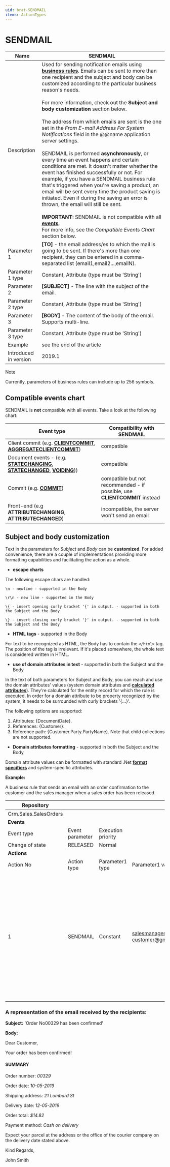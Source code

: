 ```yaml
---
uid: brat-SENDMAIL
items: ActionTypes
---
```


# SENDMAIL

| Name                  | SENDMAIL                                                     |
| --------------------- | ------------------------------------------------------------ |
| Description           | Used for sending notification emails using **[business rules](https://docs.erp.net/tech/advanced/user-business-rules/business-rules/index.html)**. Emails can be sent to more than one recipient and the subject and body can be customized according to the particular business reason's needs. <br><br> For more information, check out the **Subject and body customization** section below. <br/><br/> The address from which emails are sent is the one set in the *From E-mail Address For System Notifications* field in the @@name application server settings. <br/><br/> SENDMAIL is performed **asynchronously**, or every time an event happens and certain conditions are met. It doesn't matter whether the event has finished successfully or not. For example, if you have a SENDMAIL business rule that's triggered when you're saving a product, an email will be sent every time the product saving is initiated. Even if during the saving an error is thrown, the email will still be sent. <br/><br/> **IMPORTANT:** SENDMAIL is not compatible with all **[events](https://docs.erp.net/tech/advanced/user-business-rules/events/index.html)**. <br> For more info, see the *Compatible Events Chart* section below. |
| Parameter 1           | **[TO]** - the email address/es to which the mail is going to be sent. If there's more than one recipient, they can be entered in a comma-separated list (email1,email2...,emailN). |
| Parameter 1 type      | Constant, Attribute (type must be 'String')    |
| Parameter 2           | **[SUBJECT]** - The line with the subject of the email.      |
| Parameter 2 type      | Constant, Attribute (type must be 'String')    |
| Parameter 3           | **[BODY]** - The content of the body of the email. Supports multi-line. |
| Parameter 3 type      | Constant, Attribute (type must be 'String')    |
| Example               | see the end of the article                                   |
| Introduced in version | 2019.1                                                       |

> [!NOTE]
> 
> Currently, parameters of business rules can include up to 256 symbols. 

## Compatible events chart

SENDMAIL is **not** compatible with all events. Take a look at the following chart:

| Event type                                                   | Compatibility with SENDMAIL                                |
| ------------------------------------------------------------ | ------------------------------------------------------------ |
| Client commit (e.g. **[CLIENTCOMMIT](https://docs.erp.net/tech/advanced/user-business-rules/events/client-commit.html)**, **[AGGREGATECLIENTCOMMIT](https://docs.erp.net/tech/advanced/user-business-rules/events/aggregate-client-commit.html)**)     | compatible                                                   |
| Document events - (e.g. **[STATECHANGING](https://docs.erp.net/tech/advanced/user-business-rules/events/statechanging.html)**, **[STATECHANGED](https://docs.erp.net/tech/advanced/user-business-rules/events/statechanged.html)**, **[VOIDING](https://docs.erp.net/tech/advanced/user-business-rules/events/voiding.html)**))| compatible                                                   |
| Commit (e.g. **[COMMIT](https://docs.erp.net/tech/advanced/user-business-rules/events/commit.html)**)                                         | compatible but not recommended - if possible, use **CLIENTCOMMIT** instead |
| Front-end (e.g **ATTRIBUTECHANGING**, **ATTRIBUTECHANGED**)          | incompatible, the server won't send an email |

## Subject and body customization 

Text in the parameters for _Subject_ and _Body_ can be **customized**. For added convenience, there are a couple of implementations providing more formatting capabilities and facilitating the action as a whole.

- **escape charts** 

The following escape chars are handled:

`\n - newline - supported in the Body`

`\r\n - new line - supported in the Body`

`\{ - insert opening curly bracket '{' in output. - supported in both the Subject and the Body`

`\} - insert closing curly bracket '}' in output. - supported in both the Subject and the Body`

- **HTML tags** - supported in the Body

For text to be recognized as HTML, the Body has to contain the `</html>` tag. The position of the tag is irrelevant. If it's placed somewhere, the whole text is considered written in HTML.

- **use of domain attributes in text** - supported in both the Subject and the Body

In the text of both parameters for Subject and Body, you can reach and use the domain attributes' values (system domain attributes and **[calculated attributes](https://docs.erp.net/tech/advanced/calculated-attributes/index.html)**). They're calculated for the entity record for which the rule is executed. In order for a domain attribute to be property recognized by the system, it needs to be surrounded with curly brackets '{...}'.

The following options are supported:

1. Attributes: {DocumentDate}. <br>
2. References: {Customer}. <br>
3. Reference path: {Customer.Party.PartyName}. Note that child collections are not supported.

- **Domain attributes formatting** - supported in both the Subject and the Body

Domain attribute values can be formatted with standard .Net **[format specifiers](https://docs.erp.net/tech/advanced/string-interpolation/format-specifiers.html)** and system-specific attributes.

**Example:**

А business rule that sends an email with an order confirmation to the customer and the sales manager when a sales order has been released.

| Repository            |                 |                    |                                                              |                 |                                         |                 |                                                              |
| --------------------- | --------------- | ------------------ | ------------------------------------------------------------ | --------------- | --------------------------------------- | --------------- | ------------------------------------------------------------ |
| Crm.Sales.SalesOrders |                 |                    |                                                              |                 |                                         |                 |                                                              |
| **Events**            |                 |                    |                                                              |                 |                                         |                 |                                                              |
| Event type            | Event parameter | Execution priority |                                                              |                 |                                         |                 |                                                              |
| Change of state       | RELEASED        | Normal             |                                                              |                 |                                         |                 |                                                              |
| **Actions**           |                 |                    |                                                              |                 |                                         |                 |                                                              |
| Action No             | Action type     | Parameter1 type    | Parameter1 value                                             | Parameter2 type | Parameter2 value                        | Parameter3 type | Parameter3 value                                             |
| 1                     | SENDMAIL        | Constant           | salesmanager@mail.com <br> customer@gmail.com | Constant        | Order No{DocumentNo} has been confirmed | Constant        | \<p>Dear Customer,\</p>\<p>\<b> Your order has been confirmed!  \</b>\</p>\<br/>\<p>\<h3>SUMMARY\</h3>\</p>\<p>Order Number: \<i>{DocumentNo}\</i>\</p>\<p>Order Date:  \<i>{DocumentDate:dd-MM-yyyy}\</i>\</p>\<p>Shipping  Address: \<i>{ShipToPartyContactMechanism.  ContactMechanism.Name}\</i>\</p>\<p>Delivery Date:  \<i>{RequiredDeliveryDate:dd-MM-yyyy}\</i>\</p>\<p>Order Total:  \<i>{#CalculatedAttributeTotalSalesOrderAmount:C}\</i>\</p>\<p>Payment Method:  \<i>{PaymentType.Name}\</i>\</p>\<br/>\<p>Please expect your parcel to arrive on the delivery date stated above at the  address or at the office of the courier  company.\</p>\<br/>\<p>Kind  Regards,\</p>\<strong>{SalesPerson.Person.FirstName}  {SalesPerson.Person.LastName}\<strong/>\</html> |

### A representation of the email received by the recipients:

**Subject:** 'Order No00329 has been confirmed'

**Body:**

Dear Customer,

Your order has been confirmed!

#### SUMMARY

Order number: *00329*

Order date: *10-05-2019*

Shipping address: *21 Lombard St*

Delivery date: *12-05-2019*

Order total: *$14.82*

Payment method: *Cash on delivery*

Expect your parcel at the address or the office of the courier company on the delivery date stated above.

Kind Regards,

John Smith
